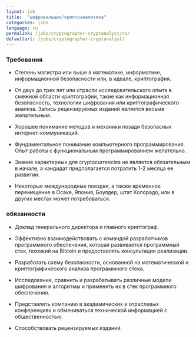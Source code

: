 ```yaml
---
layout: job
title:  "шифровальщик/криптоаналитика"
categories: jobs
language: ru
permalink: /jobs/cryptographer-cryptanalyst/ru/
defaulturl: /jobs/cryptographer-cryptanalyst/
---
```

<h3>Требования</h3>

- Степень магистра или выше в математике, информатике, информационной безопасности или, в идеале, криптография.

- От двух до трех лет или отрасли исследовательского опыта в смежной области криптографии, такие как информационная безопасность, технологии шифрования или криптографического анализа. Запись рецензируемых изданий является весьма желательным.

- Хорошее понимание методов и механики позади безопасных интернет-коммуникаций.

- Фундаментальное понимание компьютерного программирования. Опыт работы с функциональным программированием желательно.

- Знание характерных для cryptocurrencies не является обязательным в начале, а кандидат предполагается потратить 1-2 месяца ее развитии.

- Некоторые международные поездки, а также временное перемещение в Осаке, Япония, Боулдер, штат Колорадо, или в других местах может потребоваться.

<h3>обязанности</h3>

- Доклад генерального директора и главного криптограф.

- Эффективно взаимодействовать с командой разработчиков программного обеспечения, которая развивается программный стек, похожий на Bitcoin и предоставлять консультации реализации.

- Разработать схему безопасности, основанной на математической и криптографического анализа программного стека.

- Исследование, сравнить и разрабатывать различные модели шифрования и алгоритмы и применить их в стек программного обеспечения.

- Представлять компанию в академических и отраслевых конференциях и обмениваться технической информацией с общественностью.

- Способствовать рецензируемых изданий.